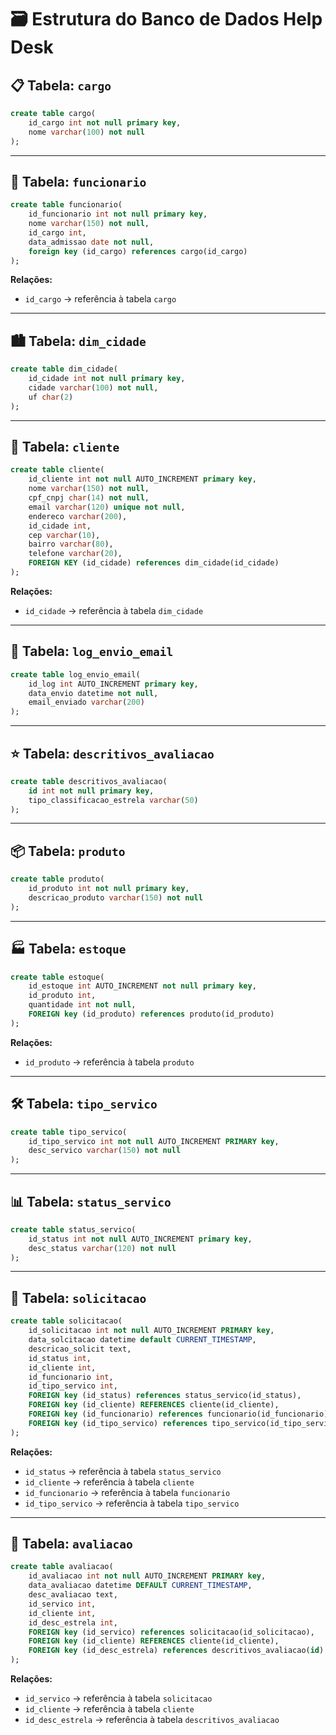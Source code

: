 # 🗃️ Estrutura do Banco de Dados Help Desk

## 📋 Tabela: `cargo`
```sql
create table cargo(
    id_cargo int not null primary key,
    nome varchar(100) not null
);
```

---

## 👔 Tabela: `funcionario`
```sql
create table funcionario(
    id_funcionario int not null primary key,
    nome varchar(150) not null,
    id_cargo int,
    data_admissao date not null,
    foreign key (id_cargo) references cargo(id_cargo)
);
```
**Relações:**
- `id_cargo` → referência à tabela `cargo`

---

## 🏙️ Tabela: `dim_cidade`
```sql
create table dim_cidade(
    id_cidade int not null primary key,
    cidade varchar(100) not null,
    uf char(2)
);
```

---

## 👤 Tabela: `cliente`
```sql
create table cliente(
    id_cliente int not null AUTO_INCREMENT primary key,
    nome varchar(150) not null,
    cpf_cnpj char(14) not null,
    email varchar(120) unique not null,
    endereco varchar(200),
    id_cidade int,
    cep varchar(10),
    bairro varchar(80),
    telefone varchar(20),
    FOREIGN KEY (id_cidade) references dim_cidade(id_cidade)
);
```
**Relações:**
- `id_cidade` → referência à tabela `dim_cidade`

---

## 📧 Tabela: `log_envio_email`
```sql
create table log_envio_email(
    id_log int AUTO_INCREMENT primary key,
    data_envio datetime not null,
    email_enviado varchar(200)
);
```

---

## ⭐ Tabela: `descritivos_avaliacao`
```sql
create table descritivos_avaliacao(
    id int not null primary key,
    tipo_classificacao_estrela varchar(50)
);
```

---

## 📦 Tabela: `produto`
```sql
create table produto(
    id_produto int not null primary key,
    descricao_produto varchar(150) not null
);
```

---

## 🏭 Tabela: `estoque`
```sql
create table estoque(
    id_estoque int AUTO_INCREMENT not null primary key,
    id_produto int,
    quantidade int not null,
    FOREIGN key (id_produto) references produto(id_produto)
);
```
**Relações:**
- `id_produto` → referência à tabela `produto`

---

## 🛠️ Tabela: `tipo_servico`
```sql
create table tipo_servico(
    id_tipo_servico int not null AUTO_INCREMENT PRIMARY key,
    desc_servico varchar(150) not null
);
```

---

## 📊 Tabela: `status_servico`
```sql
create table status_servico(
    id_status int not null AUTO_INCREMENT primary key,
    desc_status varchar(120) not null
);
```

---

## 📑 Tabela: `solicitacao`
```sql
create table solicitacao(
    id_solicitacao int not null AUTO_INCREMENT PRIMARY key,
    data_solcitacao datetime default CURRENT_TIMESTAMP,
    descricao_solicit text,
    id_status int,
    id_cliente int,
    id_funcionario int,
    id_tipo_servico int,
    FOREIGN key (id_status) references status_servico(id_status),
    FOREIGN key (id_cliente) REFERENCES cliente(id_cliente),
    FOREIGN key (id_funcionario) references funcionario(id_funcionario),
    FOREIGN key (id_tipo_servico) references tipo_servico(id_tipo_servico)
);
```
**Relações:**
- `id_status` → referência à tabela `status_servico`  
- `id_cliente` → referência à tabela `cliente`  
- `id_funcionario` → referência à tabela `funcionario`  
- `id_tipo_servico` → referência à tabela `tipo_servico`

---

## 📝 Tabela: `avaliacao`
```sql
create table avaliacao(
    id_avaliacao int not null AUTO_INCREMENT PRIMARY key,
    data_avaliacao datetime DEFAULT CURRENT_TIMESTAMP,
    desc_avaliacao text,
    id_servico int,
    id_cliente int,
    id_desc_estrela int,
    FOREIGN key (id_servico) references solicitacao(id_solicitacao),
    FOREIGN key (id_cliente) REFERENCES cliente(id_cliente),
    FOREIGN key (id_desc_estrela) references descritivos_avaliacao(id)
);
```
**Relações:**
- `id_servico` → referência à tabela `solicitacao`  
- `id_cliente` → referência à tabela `cliente`  
- `id_desc_estrela` → referência à tabela `descritivos_avaliacao`

